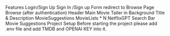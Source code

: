 Features
Login/Sign Up
Sign In /Sign up Form
redirect to Browse Page
Browse (after authentication)
Header
Main Movie
Tailer in Background
Title & Description
MovieSuggestions
MovieLists \* N
NetflixGPT
Search Bar
Movie Suggestions
Project Setup
Before starting the project please add .env file and add TMDB and OPENAI KEY into it.
